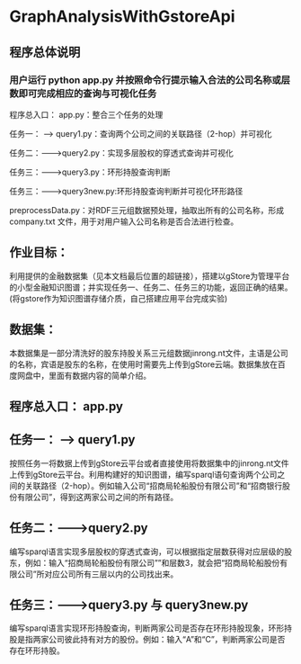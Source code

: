 # GraphAnalysisWithGstoreApi

## 程序总体说明
### 用户运行 python app.py 并按照命令行提示输入合法的公司名称或层数即可完成相应的查询与可视化任务
程序总入口： app.py：整合三个任务的处理

任务一： --> query1.py：查询两个公司之间的关联路径（2-hop）并可视化

任务二：--->query2.py：实现多层股权的穿透式查询并可视化

任务三：--->query3.py：环形持股查询判断

任务三：--->query3new.py:环形持股查询判断并可视化环形路径

preprocessData.py：对RDF三元组数据预处理，抽取出所有的公司名称，形成 company.txt 文件，用于对用户输入公司名称是否合法进行检查。

## 作业目标：
利用提供的金融数据集（见本文档最后位置的超链接），搭建以gStore为管理平台的小型金融知识图谱；并实现任务一、任务二、任务三的功能，返回正确的结果。(将gstore作为知识图谱存储介质，自己搭建应用平台完成实验)

## 数据集：
本数据集是一部分清洗好的股东持股关系三元组数据jinrong.nt文件，主语是公司的名称，宾语是股东的名称，在使用时需要先上传到gStore云端。数据集放在百度网盘中，里面有数据内容的简单介绍。

## 程序总入口： app.py

## 任务一： --> query1.py
按照任务一将数据上传到gStore云平台或者直接使用将数据集中的jinrong.nt文件上传到gStore云平台。利用构建好的知识图谱，编写sparql语句查询两个公司之间的关联路径（2-hop）。例如输入公司“招商局轮船股份有限公司”和“招商银行股份有限公司”，得到这两家公司之间的所有路径。

## 任务二：--->query2.py
编写sparql语言实现多层股权的穿透式查询，可以根据指定层数获得对应层级的股东，例如：输入“招商局轮船股份有限公司””和层数3，就会把“招商局轮船股份有限公司”所对应公司所有三层以内的公司找出来。

## 任务三：--->query3.py 与 query3new.py
编写sparql语言实现环形持股查询，判断两家公司是否存在环形持股现象，环形持股是指两家公司彼此持有对方的股份。例如：输入“A”和“C”，判断两家公司是否存在环形持股。
